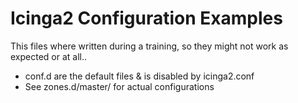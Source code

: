 # Icinga2 Configuration Examples
This files where written during a training, so they might not work as expected or at all..

 - conf.d are the default files & is disabled by icinga2.conf
 - See zones.d/master/ for actual configurations
